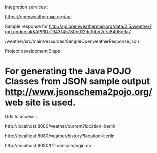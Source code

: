 
Integration services :

https://openweathermap.org/api

Sample response for http://api.openweathermap.org/data/2.5/weather?q=London,uk&APPID=1943145780b012dcfbbd2c7a8406e9a7

/weather/src/main/resources/SampleOpenweatherResponse.json



Project development Steps :

# For generating the Java POJO Classes from JSON sample output http://www.jsonschema2pojo.org/ web site is used.




Urls to access :

http://localhost:8080/weather/current?location=berlin

http://localhost:8080/weather/history?location=berlin

http://localhost:8080/h2-console/login.do

